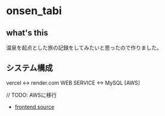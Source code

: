 # onsen_tabi

## what's this

温泉を起点とした旅の記録をしてみたいと思ったので作りました。

## システム構成

vercel <-> render.com WEB SERVICE <-> MySQL [AWS]

// TODO: AWSに移行

- [frontend source](https://github.com/konabe/onsen-tabi-web)
